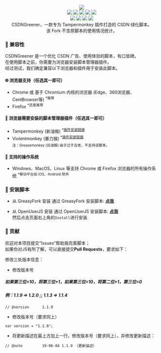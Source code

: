 <p align=center>
  <img src="https://user-images.githubusercontent.com/6754458/130888102-4b7b35b4-6532-4967-90df-118123ee8653.png"/>
  <br>
  <a title="Hits" target="_blank" href="https://github.com/88250/hits"><img src="https://hits.b3log.org/UjhhgtgTeams/CSDNGreener.svg"></a>
  <img src="https://img.shields.io/github/stars/UjhhgtgTeams/CSDNGreener?style=flat-square"/>
  <img src="https://img.shields.io/github/contributors/UjhhgtgTeams/CSDNGreener?style=flat-square"/>
  <img src="https://img.shields.io/github/commit-activity/y/UjhhgtgTeams/CSDNGreener?style=flat-square"/>
  <img src="https://img.shields.io/github/last-commit/UjhhgtgTeams/CSDNGreener?style=flat-square"/>
  <br>
  <img src="https://img.shields.io/github/issues/UjhhgtgTeams/CSDNGreener?style=flat-square"/>
  <img src="https://img.shields.io/github/issues-pr/UjhhgtgTeams/CSDNGreener?style=flat-square"/>
  <img src="https://img.shields.io/github/watchers/UjhhgtgTeams/CSDNGreener?style=flat-square"/>
  <img src="https://img.shields.io/github/issues-closed/UjhhgtgTeams/CSDNGreener?style=flat-square"/>
  <br>
  CSDNGreener，一款专为 Tampermonkey 插件打造的 CSDN 绿化脚本。<br>
  该 Fork 不含原脚本的使用情况统计。
</p>

### :iphone: 兼容性

CSDNGreener 是一个优化 CSDN 广告、使用体验的脚本，有口皆碑。  
在使用脚本之前，你需要为浏览器安装脚本管理器插件。  
经过测试，我们确定兼容以下浏览器和插件用于安装此脚本。

#### :globe_with_meridians: 浏览器支持（任选其一即可）

* Chrome 或 基于 Chromium 内核的浏览器 (Edge、360浏览器、CentBrowser等) <sup>*推荐</sup>  
* Firefox <sup>*还是推荐</sup>

#### :see_no_evil: 浏览器需要安装的脚本管理器插件（任选其一即可）

* Tampermonkey (新油猴) <sup>*<a href="https://www.tampermonkey.net/">插件安装链接</a></sup>  
* Violentmonkey (暴力猴) <sup>*<a href="https://violentmonkey.github.io/get-it/">插件安装链接</a></sup>  
<sub>注：Greasemonkey (旧油猴) 由于过于古老，不支持该脚本。</sub>

#### :test_tube: 支持的操作系统

* Windows、MacOS、Linux 等支持 Chrome 或 Firefox 浏览器的所有操作系统 <sup>*移动平台如 iOS、Android 除外</sup>

### :page_facing_up: 安装脚本

* 从 GreasyFork 安装
通过 GreasyFork 安装脚本: **[点我](https://greasyfork.org/zh-CN/scripts/446239)**  

* 从 OpenUserJS 安装
通过 OpenUserJS 安装脚本: **[点我](https://openuserjs.org/scripts/Ujhhgtg/CSDN%E4%BC%98%E5%8C%96%E8%84%9A%E6%9C%AC_-_%E4%B8%8D%E5%90%AB%E4%BD%BF%E7%94%A8%E6%83%85%E5%86%B5%E7%BB%9F%E8%AE%A1%E7%9A%84%E7%89%88%E6%9C%AC)**  
然后点击页面右上角的`Install`进行安装.

### :rocket: 贡献
欢迎对本项目提交“Issues”帮助我完善脚本；  
如果你对JS有所了解，可以直接提交**Pull Requests**，要求如下：

修改三处版本信息：

* 修改版本号  

##### 如果第三位<10，将第三位+1，如果第三位=10，将第二位+1，第三位=0   
##### 例：1.1.9 => 1.2.0 ;; 1.1.3 => 1.1.4
```
// @version      1.1.9
```

* 修改版本号（要求同上）

```
var version = "1.1.9";
```

* 将更新描述在最上方加上一行，修改版本号（要求同上），并修改更新描述：

```
// @note         19-06-04 1.1.9 （更新描述）
```